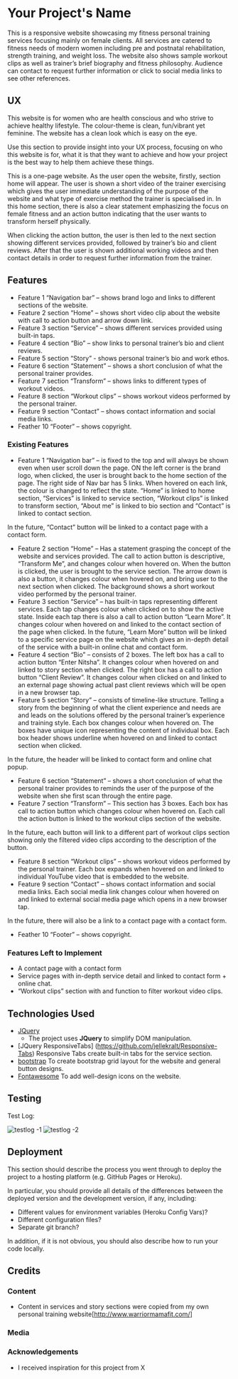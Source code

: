 # Your Project's Name

This is a responsive website showcasing my fitness personal training services focusing mainly on female clients. All services are catered to fitness needs of modern women including pre and postnatal rehabilitation, strength training, and weight loss. The website also shows sample workout clips as well as trainer’s brief biography and fitness philosophy. Audience can contact to request further information or click to social media links to see other references.


## UX
 This website is for women who are health conscious and who strive to achieve healthy lifestyle. The colour-theme is clean, fun/vibrant yet feminine. The website has a clean look which is easy on the eye.


Use this section to provide insight into your UX process, focusing on who this website is for, what it is that they want to achieve and how your project is the best way to help them achieve these things.

This is a one-page website. As the user open the website, firstly, section home will appear. The user is shown a short video of the trainer exercising which gives the user immediate understanding of the purpose of the website and what type of exercise method the trainer is specialised in. In this home section, there is also a clear statement emphasizing the focus on female fitness and an action button indicating that the user wants to transform herself physically.

When clicking the action button, the user is then led to the next section showing different services provided, followed by trainer’s bio and client reviews. After that the user is shown additional working videos and then contact details in order to request further information from the trainer. 

## Features
-	Feature 1 “Navigation bar” – shows brand logo and links to different sections of the website.
-	Feature 2 section “Home” – shows short video clip about the website with call to action button and arrow down link.
-	Feature 3 section “Service” – shows different services provided using built-in taps.
-	Feature 4 section “Bio” – show links to personal trainer’s bio and client reviews.
-	Feature 5 section “Story” - shows personal trainer’s bio and work ethos.
-	Feature 6 section “Statement” – shows a short conclusion of what the personal trainer provides.
-	Feature 7 section “Transform” – shows links to different types of workout videos.
-	Feature 8 section “Workout clips” – shows workout videos performed by the personal trainer.
-	Feature 9 section “Contact” – shows contact information and social media links.
-	Feather 10 “Footer” – shows copyright.

### Existing Features
-	Feature 1 “Navigation bar” – is fixed to the top and will always be shown even when user scroll down the page. ON the left corner is the brand logo, when clicked, the user is brought back to the home section of the page. The right side of Nav bar has 5 links. When hovered on each link, the colour is changed to reflect the state. “Home” is linked to home section, “Services” is linked to service section, “Workout clips” is linked to transform section, “About me” is linked to bio section and “Contact” is linked to contact section.

In the future, “Contact” button will be linked to a contact page with a contact form.
-	Feature 2 section “Home” – Has a statement grasping the concept of the website and services provided. The call to action button is descriptive, “Transform Me”, and changes colour when hovered on. When the button is clicked, the user is brought to the service section. The arrow down is also a button, it changes colour when hovered on, and bring user to the next section when clicked. The background shows a short workout video performed by the personal trainer.
-	Feature 3 section “Service” – has built-in taps representing different services. Each tap changes colour when clicked on to show the active state. Inside each tap there is also a call to action button “Learn More”. It changes colour when hovered on and linked to the contact section of the page when clicked.
In the future, “Learn More” button will be linked to a specific service page on the website which gives an in-depth detail of the service with a built-in online chat and contact form.
-	Feature 4 section “Bio” – consists of 2 boxes. The left box has a call to action button “Enter Nitsha”. It changes colour when hovered on and linked to story section when clicked. The right box has a call to action button “Client Review”. It changes colour when clicked on and linked to an external page showing actual past client reviews which will be open in a new browser tap.
-	Feature 5 section “Story” – consists of timeline-like structure. Telling a story from the beginning of what the client experience and needs are and leads on the solutions offered by the personal trainer’s experience and training style. Each box changes colour when hovered on. The boxes have unique icon representing the content of individual box. Each box header shows underline when hovered on and linked to contact section when clicked.

In the future, the header will be linked to contact form and online chat popup.
-	Feature 6 section “Statement” – shows a short conclusion of what the personal trainer provides to reminds the user of the purpose of the website when she first scan through the entire page.
-	Feature 7 section “Transform” – This section has 3 boxes. Each box has call to action button which changes colour when hovered on. Each call the action button is linked to the workout clips section of the website.

In the future, each button will link to a different part of workout clips section showing only the filtered video clips according to the description of the button.
-	Feature 8 section “Workout clips” – shows workout videos performed by the personal trainer. Each box expands when hovered on and linked to individual YouTube video that is embedded to the website.
-	Feature 9 section “Contact” – shows contact information and social media links. Each social media link changes colour when hovered on and linked to external social media page which opens in a new browser tap.

In the future, there will also be a link to a contact page with a contact form.
-	Feather 10 “Footer” – shows copyright.

### Features Left to Implement
- A contact page with a contact form
- Service pages with in-depth service detail and linked to contact form + online chat.
- “Workout clips” section with and function to filter workout video clips.

## Technologies Used
- [JQuery](https://jquery.com)
    - The project uses **JQuery** to simplify DOM manipulation.
- [JQuery ResponsiveTabs] (https://github.com/jellekralt/Responsive-Tabs)
  Responsive Tabs create built-in tabs for the service section.
- [bootstrap]( https://getbootstrap.com/)
To create bootstrap grid layout for the website and general button designs.
- [Fontawesome]( https://fontawesome.com/)
To add well-design icons on the website.


## Testing

Test Log:

![testlog -1](testlog-1.png)
![testlog -2](testlog-2.png)



## Deployment

This section should describe the process you went through to deploy the project to a hosting platform (e.g. GitHub Pages or Heroku).

In particular, you should provide all details of the differences between the deployed version and the development version, if any, including:
- Different values for environment variables (Heroku Config Vars)?
- Different configuration files?
- Separate git branch?

In addition, if it is not obvious, you should also describe how to run your code locally.

## Credits

### Content
- Content in services and story sections were copied from my own personal training website[http://www.warriormamafit.com/]


### Media

### Acknowledgements

- I received inspiration for this project from X
